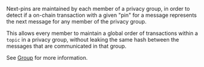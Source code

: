 Next-pins are maintained by each member of a privacy group, in order to detect if a on-chain transaction with a
given "pin" for a message represents the next message for any member of the privacy group.

This allows every member to maintain a global order of transactions within a `topic` in a privacy group, without
leaking the same hash between the messages that are communicated in that group.

See [Group](../group) for more information.